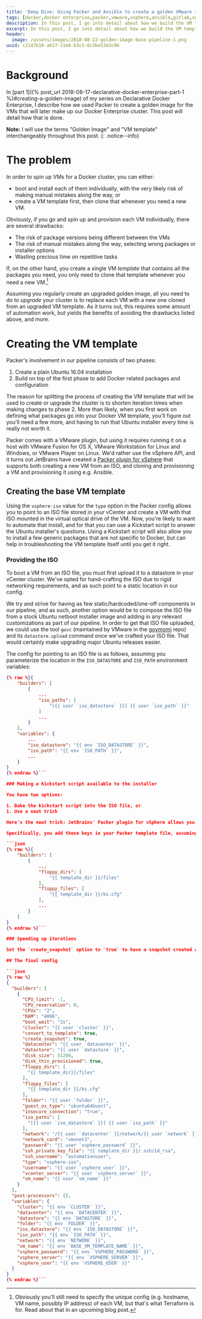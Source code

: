 ```yaml
---
title: 'Deep Dive: Using Packer and Ansible to create a golden VMware image for Docker Enterprise'
tags: [docker,docker enterprise,packer,vmware,vsphere,ansible,gitlab,series,enterprise,deep dive]
description: In this post, I go into detail about how we build the VM template that is the basis of our Docker cluster.
excerpt: In this post, I go into detail about how we build the VM template that is the basis of our Docker cluster.
header:
  image: /assets/images/2018-08-22-golden-image-base-pipeline-1.png
uuid: c2147b10-a617-11e8-b3c1-6c3be53e3c96
---
```


# Background

In [part 1]({% post_url 2018-08-17-declarative-docker-enterprise-part-1 %}#creating-a-golden-image) of my series on Declarative Docker Enterprise, I describe how we used Packer to create a golden image for the VMs that will later make up our Docker Enterprise cluster. This post will detail how that is done.

**Note:** I will use the terms "Golden Image" and "VM template" interchangeably throughout this post.
{: .notice--info}

# The problem

In order to spin up VMs for a Docker cluster, you can either:

* boot and install each of them individually, with the very likely risk of making manual mistakes along the way, or
* create a VM template first, then clone that whenever you need a new VM.

Obviously, if you go and spin up and provision each VM individually, there are several drawbacks:

* The risk of package versions being different between the VMs
* The risk of manual mistakes along the way, selecting wrong packages or installer options
* Wasting precious time on repetitive tasks

If, on the other hand, you create a single VM *template* that contains all the packages you need, you only need to clone that template whenever you need a new VM.[^tf-plug]

[^tf-plug]: Obviously you'll still need to specify the unique config (e.g. hostname, VM name, possibly IP address) of each VM, but that's what Terraform is for. Read about that in an upcoming blog post.

Assuming you regularly create an upgraded golden image, all you need to do to *upgrade* your cluster is to replace each VM with a new one cloned from an upgraded VM template. As it turns out, this requires some amount of automation work, but yields the benefits of avoiding the drawbacks listed above, and more.

# Creating the VM template

Packer's involvement in our pipeline consists of two phases:

1. Create a plain Ubuntu 16.04 installation
1. Build on top of the first phase to add Docker related packages and configuration

The reason for splitting the process of creating the VM template that will be used to create or upgrade the cluster is to shorten iteration times when making changes to phase 2. More than likely, when you first work on defining what packages go into your Docker VM template, you'll figure out you'll need a few more, and having to run that Ubuntu installer every time is really not worth it.

Packer comes with a VMware plugin, but using it requires running it on a host with VMware Fusion for OS X, VMware Workstation for Linux and Windows, or VMware Player on Linux. We'd rather use the vSphere API, and it turns out JetBrains have created a [Packer plugin for vSphere](https://github.com/jetbrains-infra/packer-builder-vsphere) that supports both creating a new VM from an ISO, and cloning and provisioning a VM and provisioning it using e.g. Ansible.

## Creating the base VM template

Using the `vsphere-iso` value for the `type` option in the Packer config allows you to point to an ISO file stored in your vCenter and create a VM with that ISO mounted in the virtual optical drive of the VM. Now, you're likely to want to automate that install, and for that you can use a Kickstart script to answer the Ubuntu installer's questions. Using a Kickstart script will also allow you to install a few generic packages that are not specific to Docker, but can help in troubleshooting the VM template itself until you get it right.

### Providing the ISO

To boot a VM from an ISO file, you must first upload it to a datastore in your vCenter cluster. We've opted for hand-crafting the ISO due to rigid networking requirements, and as such point to a static location in our config.

We try and strive for having as few static/hardcoded/one-off components in our pipeline, and as such, another option would be to compose the ISO file from a stock Ubuntu netboot installer image and adding in any relevant customizations as part of our pipeline. In order to get that ISO file uploaded, we could use the tool `govc` (maintained by VMware in the [govmomi](https://github.com/vmware/govmomi/tree/master/govc) repo) and its `datastore.upload` command once we've crafted your ISO file. That would certainly make upgrading major Ubuntu releases easier.

The config for pointing to an ISO file is as follows, assuming you parameterize the location in the `ISO_DATASTORE` and `ISO_PATH` environment variables:

```json
{% raw %}{
	"builders": [
		{
			...
			"iso_paths": [
				"[{{ user `iso_datastore` }}] {{ user `iso_path` }}"
			]
			...
		}
	],
	"variables": {
		...
		"iso_datastore": "{{ env `ISO_DATASTORE` }}",
		"iso_path": "{{ env `ISO_PATH` }}",
		...
	}
}
{% endraw %}```

### Making a Kickstart script available to the installer

You have two options:

1. Bake the kickstart script into the ISO file, or
1. Use a neat trick

Here's the neat trick: JetBrains' Packer plugin for vSphere allows you to create and provision a *floppy disk* with select files and attach it to your VM such that the installer can reach the files on it. This way, we're able to keep our Kickstart script in the same repo as our Packer config and avoid having to run a file server to host any files we need during provisioning, thus reducing external dependencies for a successful VM template build.

Specifically, you add these keys in your Packer template file, assuming your Kickstart script file is called `ks.cfg` and your auxillary files are in a `files/` subdirectory relative to your Packer template file:

```json
{% raw %}{
	"builders": [
		{
			...
			"floppy_dirs": [
				"{{ template_dir }}/files"
			],
			"floppy_files": [
				"{{ template_dir }}/ks.cfg"
			],
			...
		}
	]
}
{% endraw %}```

### Speeding up iterations

Set the `create_snapshot` option to `true` to have a snapshot created after the VM has been successfully installed. This will allow you to use the `linked_clone` option in the next phase, which leads to *much*  faster cloning of the VM, increasing your iteration speed.

## The final config

```json
{% raw %}
{
  "builders": [
    {
      "CPU_limit": -1,
      "CPU_reservation": 0,
      "CPUs": "2",
      "RAM": "4096",
      "boot_wait": "2s",
      "cluster": "{{ user `cluster` }}",
      "convert_to_template": true,
      "create_snapshot": true,
      "datacenter": "{{ user `datacenter` }}",
      "datastore": "{{ user `datastore` }}",
      "disk_size": 51200,
      "disk_thin_provisioned": true,
      "floppy_dirs": [
        "{{ template_dir}}/files"
      ],
      "floppy_files": [
        "{{ template_dir }}/ks.cfg"
      ],
      "folder": "{{ user `folder` }}",
      "guest_os_type": "ubuntu64Guest",
      "insecure_connection": "true",
      "iso_paths": [
        "[{{ user `iso_datastore` }}] {{ user `iso_path` }}"
      ],
      "network": "/{{ user `datacenter` }}/network/{{ user `network` }}",
      "network_card": "vmxnet3",
      "password": "{{ user `vsphere_password` }}",
      "ssh_private_key_file": "{{ template_dir }}/.ssh/id_rsa",
      "ssh_username": "automationuser",
      "type": "vsphere-iso",
      "username": "{{ user `vsphere_user` }}",
      "vcenter_server": "{{ user `vsphere_server` }}",
      "vm_name": "{{ user `vm_name` }}"
    }
  ],
  "post-processors": [],
  "variables": {
    "cluster": "{{ env `CLUSTER` }}",
    "datacenter": "{{ env `DATACENTER` }}",
    "datastore": "{{ env `DATASTORE` }}",
    "folder": "{{ env `FOLDER` }}",
    "iso_datastore": "{{ env `ISO_DATASTORE` }}",
    "iso_path": "{{ env `ISO_PATH` }}",
    "network": "{{ env `NETWORK` }}",
    "vm_name": "{{ env `BASE_VM_TEMPLATE_NAME` }}",
    "vsphere_password": "{{ env `VSPHERE_PASSWORD` }}",
    "vsphere_server": "{{ env `VSPHERE_SERVER` }}",
    "vsphere_user": "{{ env `VSPHERE_USER` }}"
  }
}
{% endraw %}```
